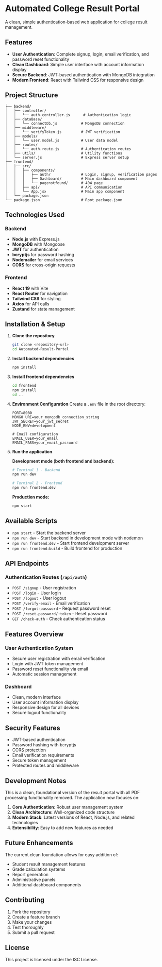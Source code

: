 # Automated College Result Portal

A clean, simple authentication-based web application for college result management.

## Features

- **User Authentication**: Complete signup, login, email verification, and password reset functionality
- **Clean Dashboard**: Simple user interface with account information display
- **Secure Backend**: JWT-based authentication with MongoDB integration
- **Modern Frontend**: React with Tailwind CSS for responsive design

## Project Structure

```
├── backend/
│   ├── controller/
│   │   └── auth.controller.js      # Authentication logic
│   ├── dataBase/
│   │   └── connectDb.js           # MongoDB connection
│   ├── middleware/
│   │   └── verifyToken.js         # JWT verification
│   ├── models/
│   │   └── user.model.js          # User data model
│   ├── routes/
│   │   └── auth.route.js          # Authentication routes
│   ├── utils/                     # Utility functions
│   └── server.js                  # Express server setup
├── frontend/
│   ├── src/
│   │   ├── components/
│   │   │   ├── auth/              # Login, signup, verification pages
│   │   │   ├── Dashboard/         # Main dashboard component
│   │   │   └── pagenotfound/      # 404 page
│   │   ├── api/                   # API communication
│   │   └── App.jsx                # Main app component
│   └── package.json
└── package.json                   # Root package.json
```

## Technologies Used

### Backend
- **Node.js** with Express.js
- **MongoDB** with Mongoose
- **JWT** for authentication
- **bcryptjs** for password hashing
- **Nodemailer** for email services
- **CORS** for cross-origin requests

### Frontend
- **React 19** with Vite
- **React Router** for navigation
- **Tailwind CSS** for styling
- **Axios** for API calls
- **Zustand** for state management

## Installation & Setup

1. **Clone the repository**
   ```bash
   git clone <repository-url>
   cd Automated-Result-Portel
   ```

2. **Install backend dependencies**
   ```bash
   npm install
   ```

3. **Install frontend dependencies**
   ```bash
   cd frontend
   npm install
   cd ..
   ```

4. **Environment Configuration**
   Create a `.env` file in the root directory:
   ```env
   PORT=8080
   MONGO_URI=your_mongodb_connection_string
   JWT_SECRET=your_jwt_secret
   NODE_ENV=development
   
   # Email configuration
   EMAIL_USER=your_email
   EMAIL_PASS=your_email_password
   ```

5. **Run the application**
   
   **Development mode (both frontend and backend):**
   ```bash
   # Terminal 1 - Backend
   npm run dev
   
   # Terminal 2 - Frontend
   npm run frontend:dev
   ```
   
   **Production mode:**
   ```bash
   npm start
   ```

## Available Scripts

- `npm start` - Start the backend server
- `npm run dev` - Start backend in development mode with nodemon
- `npm run frontend:dev` - Start frontend development server
- `npm run frontend:build` - Build frontend for production

## API Endpoints

### Authentication Routes (`/api/auth`)
- `POST /signup` - User registration
- `POST /login` - User login
- `POST /logout` - User logout
- `POST /verify-email` - Email verification
- `POST /forgot-password` - Request password reset
- `POST /reset-password/:token` - Reset password
- `GET /check-auth` - Check authentication status

## Features Overview

### User Authentication System
- Secure user registration with email verification
- Login with JWT token management
- Password reset functionality via email
- Automatic session management

### Dashboard
- Clean, modern interface
- User account information display
- Responsive design for all devices
- Secure logout functionality

## Security Features

- JWT-based authentication
- Password hashing with bcryptjs
- CORS protection
- Email verification requirements
- Secure token management
- Protected routes and middleware

## Development Notes

This is a clean, foundational version of the result portal with all PDF processing functionality removed. The application now focuses on:

1. **Core Authentication**: Robust user management system
2. **Clean Architecture**: Well-organized code structure
3. **Modern Stack**: Latest versions of React, Node.js, and related technologies
4. **Extensibility**: Easy to add new features as needed

## Future Enhancements

The current clean foundation allows for easy addition of:
- Student result management features
- Grade calculation systems
- Report generation
- Administrative panels
- Additional dashboard components

## Contributing

1. Fork the repository
2. Create a feature branch
3. Make your changes
4. Test thoroughly
5. Submit a pull request

## License

This project is licensed under the ISC License.
